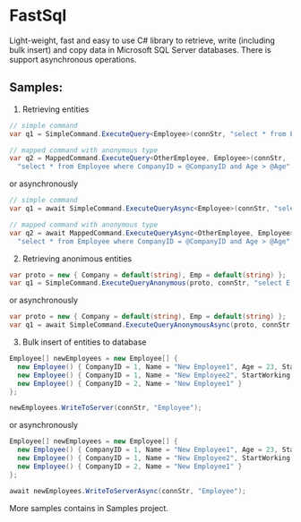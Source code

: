 # FastSql
Light-weight, fast and easy to use C# library to retrieve, write (including bulk insert) and copy data in Microsoft SQL Server databases. There is support asynchronous operations.

## Samples:

1. Retrieving  entities

  ```csharp
  // simple command
  var q1 = SimpleCommand.ExecuteQuery<Employee>(connStr, "select * from Employee where CompanyID = @p0 and Age > @p1", 1, 40).ToArray();

  // mapped command with anonymous type
  var q2 = MappedCommand.ExecuteQuery<OtherEmployee, Employee>(connStr,
    "select * from Employee where CompanyID = @CompanyID and Age > @Age", new OtherEmployee() { CompanyID = 1, Age = 40 }).ToArray();
  ```  
  or asynchronously
  ```csharp
  // simple command
  var q1 = await SimpleCommand.ExecuteQueryAsync<Employee>(connStr, "select * from Employee where CompanyID = @p0 and Age > @p1", 1, 40).ToArray();

  // mapped command with anonymous type
  var q2 = await MappedCommand.ExecuteQueryAsync<OtherEmployee, Employee>(connStr,
    "select * from Employee where CompanyID = @CompanyID and Age > @Age", new OtherEmployee() { CompanyID = 1, Age = 40 }).ToArray();
  ```  

2. Retrieving anonimous entities

  ```csharp
  var proto = new { Company = default(string), Emp = default(string) };
  var q1 = SimpleCommand.ExecuteQueryAnonymous(proto, connStr, "select E.Name as Emp, C.Name as Company from Employee E join Company C on E.CompanyID = C.ID").ToArray();
  ```
  or asynchronously
  ```csharp
  var proto = new { Company = default(string), Emp = default(string) };
  var q1 = await SimpleCommand.ExecuteQueryAnonymousAsync(proto, connStr, "select E.Name as Emp, C.Name as Company from Employee E join Company C on E.CompanyID = C.ID").ToArray();
  ```
  

3. Bulk insert of entities to database

  ```csharp
  Employee[] newEmployees = new Employee[] { 
    new Employee() { CompanyID = 1, Name = "New Employee1", Age = 23, StartWorking = DateTime.UtcNow },
    new Employee() { CompanyID = 1, Name = "New Employee2", StartWorking = DateTime.UtcNow },
    new Employee() { CompanyID = 2, Name = "New Employee1" }
  };
  
  newEmployees.WriteToServer(connStr, "Employee");
  ```
or asynchronously
  ```csharp
  Employee[] newEmployees = new Employee[] { 
    new Employee() { CompanyID = 1, Name = "New Employee1", Age = 23, StartWorking = DateTime.UtcNow },
    new Employee() { CompanyID = 1, Name = "New Employee2", StartWorking = DateTime.UtcNow },
    new Employee() { CompanyID = 2, Name = "New Employee1" }
  };
  
  await newEmployees.WriteToServerAsync(connStr, "Employee");
  ```

More samples contains in Samples project. 


